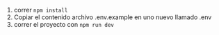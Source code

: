 1. correr `npm install`
2. Copiar el contenido archivo .env.example en uno nuevo llamado .env
3. correr el proyecto con `npm run dev`
